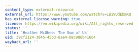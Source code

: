```yaml
---
content_type: external-resource
external_url: https://www.youtube.com/watch?v=LB1VUdEbmKQ
has_external_license_warning: true
license: https://en.wikipedia.org/wiki/All_rights_reserved
status: ''
title: 'Heather McGhee: The Sum of Us'
uid: 39cf2124-304b-45b3-8ae4-b8c986b41664
wayback_url: ''
---
```

